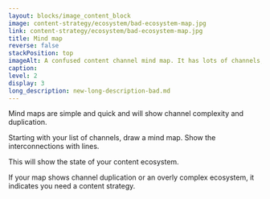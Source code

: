 ```yaml
---
layout: blocks/image_content_block
image: content-strategy/ecosystem/bad-ecosystem-map.jpg
link: content-strategy/ecosystem/bad-ecosystem-map.jpg
title: Mind map
reverse: false
stackPosition: top
imageAlt: A confused content channel mind map. It has lots of channels, lots of interconnections and shows both duplication and complexity.
caption: 
level: 2
display: 3
long_description: new-long-description-bad.md
---
```

Mind maps are simple and quick and will show channel complexity and duplication.

Starting with your list of channels, draw a mind map. Show the interconnections with lines. 

This will show the state of your content ecosystem. 

If your map shows channel duplication or an overly complex ecosystem, it indicates you need a content strategy.
